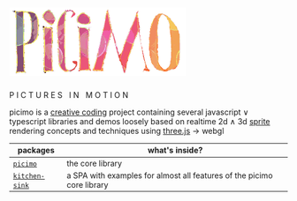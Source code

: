 # ![picimo](./picimo.png)

P I C T U R E S &nbsp; I N &nbsp; M O T I O N

picimo is a [creative coding](https://en.wikipedia.org/wiki/Creative_coding) project containing several javascript &or; typescript libraries and demos
loosely based on realtime 2d &and; 3d [sprite](https://en.wikipedia.org/wiki/Sprite_(computer_graphics)) rendering concepts and techniques using [three.js](https://threejs.org) &rarr; webgl

| packages | what's inside? |
|-----------|-------------|
| [`picimo`](packages/picimo/) | the core library |
| [`kitchen-sink`](packages/kitchen-sink/) | a SPA with examples for almost all features of the picimo core library |
